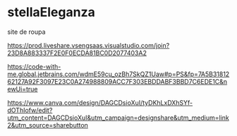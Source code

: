 # stellaEleganza
site de roupa

https://prod.liveshare.vsengsaas.visualstudio.com/join?23D8A883337F2E0F0ECDA81BC0D2077403A2


https://code-with-me.global.jetbrains.com/wdmE59cu_ozBh7SkQZ1Uaw#p=PS&fp=7A5B3181262127A92F3097E23C0A274988809ACC7F303EBDDABF3BBD7C6EDE1C&newUi=true


https://www.canva.com/design/DAGCDsioXuI/tyDKhLxDXhSYf-dOThIofw/edit?utm_content=DAGCDsioXuI&utm_campaign=designshare&utm_medium=link2&utm_source=sharebutton
